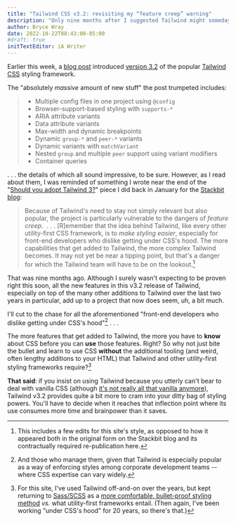 ```yaml
---
title: "Tailwind CSS v3.2: revisiting my “feature creep” warning"
description: "Only nine months after I suggested Tailwind might someday hit an unpleasant inflection point, that may now be happening."
author: Bryce Wray
date: 2022-10-22T08:43:00-05:00
#draft: true
initTextEditor: iA Writer
---
```


Earlier this week, a [blog post](https://tailwindcss.com/blog/tailwindcss-v3-2) introduced [version 3.2](https://github.com/tailwindlabs/tailwindcss/releases/tag/v3.2.0) of the popular [Tailwind CSS](https://tailwindcss.com) styling framework.

The "absolutely *massive* amount of new stuff" the post trumpeted includes:

> - Multiple config files in one project using `@config`
> - Browser-support-based styling with `supports-*`
> - ARIA attribute variants
> - Data attribute variants
> - Max-width and dynamic breakpoints
> - Dynamic `group-*` and `peer-*` variants
> - Dynamic variants with `matchVariant`
> - Nested `group` and multiple `peer` support using variant modifiers
> - Container queries

. . . the details of which all sound impressive, to be sure. However, as I read about them, I was reminded of something I wrote near the end of the "[Should you adopt Tailwind 3?](/posts/2022/01/should-you-adopt-tailwind-3)" piece I did back in January for the [Stackbit blog](https://www.stackbit.com/blog/):

> Because of Tailwind's need to stay not simply relevant but also popular, the project is particularly vulnerable to the dangers of *feature creep*.  . . . [R]emember that the idea behind Tailwind, like every other utility-first CSS framework, is to *make styling easier*, especially for front-end developers who dislike getting under CSS's hood. The more capabilities that get added to Tailwind, the more complex Tailwind becomes. It may not yet be near a tipping point, but that's a danger for which the Tailwind team will have to be on the lookout.[^style]

[^style]: This includes a few edits for this site's style, as opposed to how it appeared both in the original form on the Stackbit blog and its contractually required re-publication here.

That was nine months ago. Although I surely wasn't expecting to be proven right this soon, all the new features in this v3.2 release of Tailwind, especially on top of the many other additions to Tailwind over the last two years in particular, add up to a project that now does seem, uh, a bit much.

I'll cut to the chase for all the aforementioned "front-end developers who dislike getting under CSS's hood"[^teams] . . .

[^teams]: And those who manage them, given that Tailwind is especially popular as a way of enforcing styles among corporate development teams -- where CSS expertise can vary widely.

The more features that get added to Tailwind, the more you have to **know** about CSS before you can **use** those features. Right? So why not just bite the bullet and learn to use CSS **without** the additional tooling (and weird, often lengthy additions to your HTML) that Tailwind and other utility-first styling frameworks require?[^Sass]

**That said**: if you insist on using Tailwind because you utterly can't bear to deal with vanilla CSS (although [it's not really all that vanilla anymore](https://web.dev/state-of-css-2022/)), Tailwind v3.2 provides quite a bit more to cram into your ditty bag of styling powers. You'll have to decide when it reaches that inflection point where its use consumes more time and brainpower than it saves.

[^Sass]: For this site, I've used Tailwind off-and-on over the years, but kept returning to [Sass/SCSS](https://sass-lang.com) as a [more comfortable, bullet-proof styling method](/posts/2021/04/speaking-up-for-sass/) *vs.* what utility-first frameworks entail. (Then again, I've been working "under CSS's hood" for 20 years, so there's that.)
